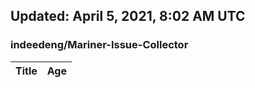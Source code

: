 ## Updated: April 5, 2021, 8:02 AM UTC


### indeedeng/Mariner-Issue-Collector
|**Title**|**Age**|
|:----|:----|